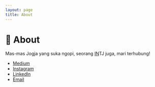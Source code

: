 ```yaml
---
layout: page
title: About
---
```


# 👦️ About

Mas-mas Jogja yang suka ngopi, seorang [IN](/notes)TJ juga, mari terhubung!
- [Medium](https://ikkifik.medium.com/) 
- [Instagram](https://www.instagram.com/whyyouthnk/)
- [LinkedIn](https://www.linkedin.com/in/muhammad-zuhdi-fikri-johari/)
- [Email](mailto:mzfikrij@gmail.com)
